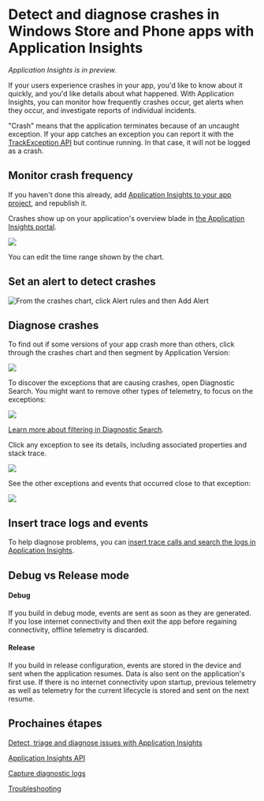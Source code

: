 <properties 
	pageTitle="Detect and diagnose crashes in Windows Store and Phone apps with Application Insights" 
	description="Analyze performance issues in your Windows device app with Application Insights." 
	services="application-insights" 
    documentationCenter="windows"
	authors="alancameronwills" 
	manager="douge"/>

<tags 
	ms.service="application-insights" 
	ms.workload="tbd" 
	ms.tgt_pltfrm="ibiza" 
	ms.devlang="na" 
	ms.topic="article" 
	ms.date="07/01/2015" 
	ms.author="awills"/>

# Detect and diagnose crashes in Windows Store and Phone apps with Application Insights

*Application Insights is in preview.*

If your users experience crashes in your app, you'd like to know about it quickly, and you'd like details about what happened. With Application Insights, you can monitor how frequently crashes occur, get alerts when they occur, and investigate reports of individual incidents.

"Crash" means that the application terminates because of an uncaught exception. If your app catches an exception you can report it with the [TrackException API][apiexceptions] but continue running. In that case, it will not be logged as a crash.


## Monitor crash frequency

If you haven't done this already, add [Application Insights to your app project][windows], and republish it. 

Crashes show up on your application's overview blade in [the Application Insights portal][portal].

![](./media/app-insights-windows-crashes/appinsights-d018-oview.png)

You can edit the time range shown by the chart.


## Set an alert to detect crashes

![From the crashes chart, click Alert rules and then Add Alert](./media/app-insights-windows-crashes/appinsights-d023-alert.png)

## Diagnose crashes

To find out if some versions of your app crash more than others, click through the crashes chart and then segment by Application Version:

![](./media/app-insights-windows-crashes/appinsights-d26crashSegment.png)


To discover the exceptions that are causing crashes, open Diagnostic Search. You might want to remove other types of telemetry, to focus on the exceptions:

![](./media/app-insights-windows-crashes/appinsights-d26crashExceptions.png)

[Learn more about filtering in Diagnostic Search][diagnostic].
 

Click any exception to see its details, including associated properties and stack trace.

![](./media/app-insights-windows-crashes/appinsights-d26crash.png)

See the other exceptions and events that occurred close to that exception:


![](./media/app-insights-windows-crashes/appinsights-d26crashRelated.png)

## Insert trace logs and events

To help diagnose problems, you can [insert trace calls and search the logs in Application Insights][diagnostic].

## <a name="debug"></a>Debug vs Release mode

#### Debug

If you build in debug mode, events are sent as soon as they are generated. If you lose internet connectivity and then exit the app before regaining connectivity, offline telemetry is discarded.

#### Release

If you build in release configuration, events are stored in the device and sent when the application resumes. Data is also sent on the application's first use. If there is no internet connectivity upon startup, previous telemetry as well as telemetry for the current lifecycle is stored and sent on the next resume.

## <a name="next"></a>Prochaines étapes

[Detect, triage and diagnose issues with Application Insights][detect]

[Application Insights API][api]

[Capture diagnostic logs][trace]

[Troubleshooting](app-insights-windows-troubleshoot.md)




<!--Link references-->

[api]: app-insights-api-custom-events-metrics.md
[apiexceptions]: app-insights-api-custom-events-metrics.md#track-exception
[detect]: app-insights-detect-triage-diagnose.md
[diagnostic]: app-insights-diagnostic-search.md
[platforms]: app-insights-platforms.md
[portal]: http://portal.azure.com/
[trace]: app-insights-search-diagnostic-logs.md
[windows]: app-insights-windows-get-started.md

 